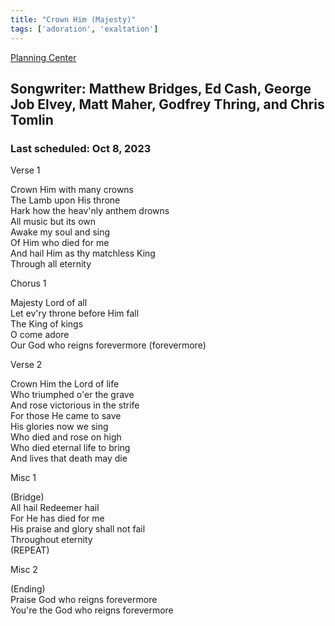 ```yaml
---
title: "Crown Him (Majesty)"
tags: ['adoration', 'exaltation']
---
```


[Planning Center](https://services.planningcenteronline.com/songs/11937273)

## Songwriter: Matthew Bridges, Ed Cash, George Job Elvey, Matt Maher, Godfrey Thring, and Chris Tomlin
### Last scheduled: Oct 8, 2023          

Verse 1  
  
Crown Him with many crowns  
The Lamb upon His throne  
Hark how the heav'nly anthem drowns  
All music but its own  
Awake my soul and sing  
Of Him who died for me  
And hail Him as thy matchless King  
Through all eternity  
  
Chorus 1  
  
Majesty Lord of all  
Let ev'ry throne before Him fall  
The King of kings  
O come adore  
Our God who reigns forevermore (forevermore)  
  
Verse 2  
  
Crown Him the Lord of life  
Who triumphed o'er the grave  
And rose victorious in the strife  
For those He came to save  
His glories now we sing  
Who died and rose on high  
Who died eternal life to bring  
And lives that death may die  
  
Misc 1  
  
(Bridge)  
All hail Redeemer hail  
For He has died for me  
His praise and glory shall not fail  
Throughout eternity  
(REPEAT)  
  
Misc 2  
  
(Ending)  
Praise God who reigns forevermore  
You're the God who reigns forevermore
